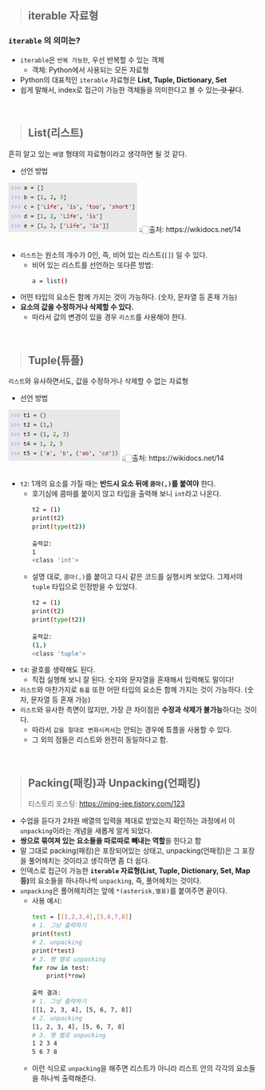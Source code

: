 > ## iterable 자료형
### **`iterable`** 의 의미는?
- `iterable`은 `반복 가능한`, 우선 반복할 수 있는 객체
  - 객체: Python에서 사용되는 모든 자료형
- Python의 대표적인 `iterable` 자료형은 **List, Tuple, Dictionary, Set**
- 쉽게 말해서, index로 접근이 가능한 객체들을 의미한다고 볼 수 있~~는 것 같~~다.

<br>

> ## List(리스트)
흔히 알고 있는 `배열` 형태의 자료형이라고 생각하면 될 것 같다.
- 선언 방법
<img src="./../img/Languages/Python3/자료형-List(리스트).PNG">
👆🏻출처: https://wikidocs.net/14
<br><br>

- `리스트`는 원소의 개수가 0인, 즉, 비어 있는 리스트(`[]`) 일 수 있다.
  - 비어 있는 리스트를 선언하는 또다른 방법:
    ```bash
    a = list()
    ```
- 어떤 타입의 요소든 함께 가지는 것이 가능하다. (숫자, 문자열 등 혼재 가능)
- **요소의 값을 수정하거나 삭제할 수 있다.**
  - 따라서 값의 변경이 있을 경우 `리스트`를 사용해야 한다.

<br>

> ## Tuple(튜플)
`리스트`와 유사하면서도, 값을 수정하거나 삭제할 수 없는 자료형
- 선언 방법
<img src="./../img/Languages/Python3/자료형-Tuple(튜플).PNG">
👆🏻출처: https://wikidocs.net/14
<br><br>

- `t2`: 1개의 요소를 가질 때는 **반드시 요소 뒤에 `콤마(,)`를 붙여야** 한다.
  - 호기심에 콤마를 붙이지 않고 타입을 출력해 보니 `int`라고 나온다.
    ```bash
    t2 = (1)
    print(t2)
    print(type(t2))

    출력값:
    1
    <class 'int'>
    ```
  - 설명 대로, `콤마(,)`를 붙이고 다시 같은 코드를 실행시켜 보았다. 그제서야 `tuple` 타입으로 인정받을 수 있었다.
    ```bash
    t2 = (1)
    print(t2)
    print(type(t2))

    출력값:
    (1,)
    <class 'tuple'>
    ```
- `t4`: 괄호를 생략해도 된다.
  - 직접 실행해 보니 잘 된다. 숫자와 문자열을 혼재해서 입력해도 말이다!
- `리스트`와 마찬가지로 `튜플` 또한 어떤 타입의 요소든 함께 가지는 것이 가능하다. (숫자, 문자열 등 혼재 가능)
- `리스트`와 유사한 측면이 많지만, 가장 큰 차이점은 **수정과 삭제가 불가능**하다는 것이다.
  - 따라서 `값을 절대로 변화시켜서`는 안되는 경우에 튜플을 사용할 수 있다.
  - 그 외의 점들은 리스트와 완전히 동일하다고 함.

<br>

> ## Packing(패킹)과 Unpacking(언패킹)
> 티스토리 포스팅: https://ming-jee.tistory.com/123
- 수업을 듣다가 2차원 배열의 입력을 제대로 받았는지 확인하는 과정에서 이 `unpacking`이라는 개념을 새롭게 알게 되었다.
- **쌍으로 묶여져 있는 요소들을 따로따로 빼내는 역할**을 한다고 함
- 말 그대로 packing(패킹)은 포장되어있는 상태고, unpacking(언패킹)은 그 포장을 풀어헤치는 것이라고 생각하면 좀 더 쉽다.
- 인덱스로 접근이 가능한 <strong>`iterable` 자료형(List, Tuple, Dictionary, Set, Map 등)</strong>의 요소들을 하나하나씩 `unpacking`, 즉, 풀어헤치는 것이다.
- `unpacking`은 풀어헤치려는 앞에 `*(asterisk,별표)`를 붙여주면 끝이다.
  - 사용 예시:
    ```bash
    test = [[1,2,3,4],[5,6,7,8]]
    # 1. 그냥 출력하기
    print(test)
    # 2. unpacking
    print(*test)
    # 3. 행 별로 unpacking
    for row in test:
        print(*row)
    
    출력 결과:
    # 1. 그냥 출력하기
    [[1, 2, 3, 4], [5, 6, 7, 8]]
    # 2. unpacking
    [1, 2, 3, 4], [5, 6, 7, 8]
    # 3. 행 별로 unpacking
    1 2 3 4
    5 6 7 8
    ```
  - 이런 식으로 `unpacking`을 해주면 리스트가 아니라 리스트 안의 각각의 요소들을 하나씩 출력해준다.
